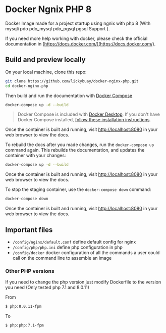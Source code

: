 # Docker Ngnix PHP 8
Docker Image made for a project startup using ngnix with php 8 (With mysqli pdo pdo_mysql pdo_pgsql pgsql Support ).

If you need more help working with docker, please check the official documentation in
[https://docs.docker.com/](https://docs.docker.com/).

## Build and preview locally

On your local machine, clone this repo:

```bash
git clone https://github.com/lickybuay/docker-nginx-php.git
cd docker-nginx-php
```

Then build and run the documentation with [Docker Compose](https://docs.docker.com/compose/)

```bash
docker-compose up -d --build
```

> Docker Compose is included with [Docker Desktop](https://docs.docker.com/desktop/).
> If you don't have Docker Compose installed, [follow these installation instructions](https://docs.docker.com/compose/install/).

Once the container is built and running, visit [http://localhost:8080](http://localhost:8080)
in your web browser to view the docs.

To rebuild the docs after you made changes, run the `docker-compose up` command
again. This rebuilds the documentation, and updates the container with your changes:

```bash
docker-compose up -d --build
```

Once the container is built and running, visit [http://localhost:8080](http://localhost:8080)
in your web browser to view the docs.


To stop the staging container, use the `docker-compose down` command:

```bash
docker-compose down
```

Once the container is built and running, visit [http://localhost:8080](http://localhost:8080)
in your web browser to view the docs.


## Important files

- `/config/nginx/default.conf` define default config for nginx
- `/config/php/php.ini` define php configuration in php
- `/config/docker` docker configuration of all the commands a user could call on the command line to assemble an image

### Other PHP versions

If you need to change the php version just modify Dockerfile to the version you need (Only tested php 7.1 and 8.0.11) 

From
```bash
$ php:8.0.11-fpm
```
To
```bash
$ php:php:7.1-fpm
```
